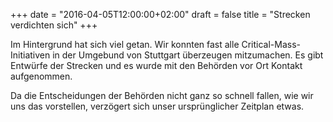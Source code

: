 +++
date = "2016-04-05T12:00:00+02:00"
draft = false
title = "Strecken verdichten sich"
+++

Im Hintergrund hat sich viel getan.  Wir konnten fast alle Critical-Mass-Initiativen
in der Umgebund von Stuttgart überzeugen mitzumachen.  Es gibt Entwürfe
der Strecken und es wurde mit den Behörden vor Ort Kontakt aufgenommen.

Da die Entscheidungen der Behörden nicht ganz so schnell fallen, wie wir uns
das vorstellen, verzögert sich unser ursprünglicher Zeitplan etwas.
